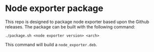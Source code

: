 # Node exporter package

This repo is designed to package node exporter based upon the Github releases.
The package can be built with the following command:

```
./package.sh <node exporter version> <arch>
```

This command will build a `node_exporter.deb`.
